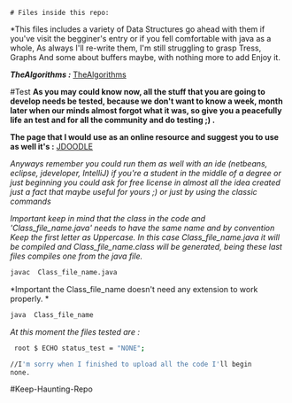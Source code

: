 	# Files inside this repo: 

 *This files includes a variety of Data Structures go ahead with them if you've visit the begginer's entry
 or if you fell comfortable with java as a whole, As always I'll re-write them, I'm still struggling to grasp Tress, Graphs And some about buffers maybe, with nothing more to add Enjoy it.

***TheAlgorithms :*** 
[TheAlgorithms](https://github.com/TheAlgorithms/Java)
 


#Test 
**As you may could know now, all the stuff that you are going to develop needs be tested, because we don't want to know a week, month later when our minds almost forgot what it was, so give you a peacefully life an test 
and for all the community and do testing ;) .**

**The page that I would use as an online resource and suggest you to use as well it's :**
[JDOODLE](https://www.jdoodle.com/online-java-compiler/)


*Anyways remember you could run them as well with an ide (netbeans, eclipse, jdeveloper, IntelliJ) if you're a student in the middle of a degree or just beginning you could ask for free license in almost all the idea created just a fact that maybe useful for yours ;) or just by using the classic commands*

*Important keep in mind that the class in the code and 'Class_file_name.java' needs to have the same name
and by convention Keep the first letter as Uppercase. In this case Class_file_name.java it will be compiled 
and Class_file_name.class will be generated, being these last files compiles one from the java file.*
```sh
javac  Class_file_name.java
```

*Important the Class_file_name doesn't need any extension to work properly. *
```sh
java  Class_file_name
```


*At this moment the files tested are :*
```sh
 root $ ECHO status_test = "NONE";

//I'm sorry when I finished to upload all the code I'll begin
none. 
```
#Keep-Haunting-Repo